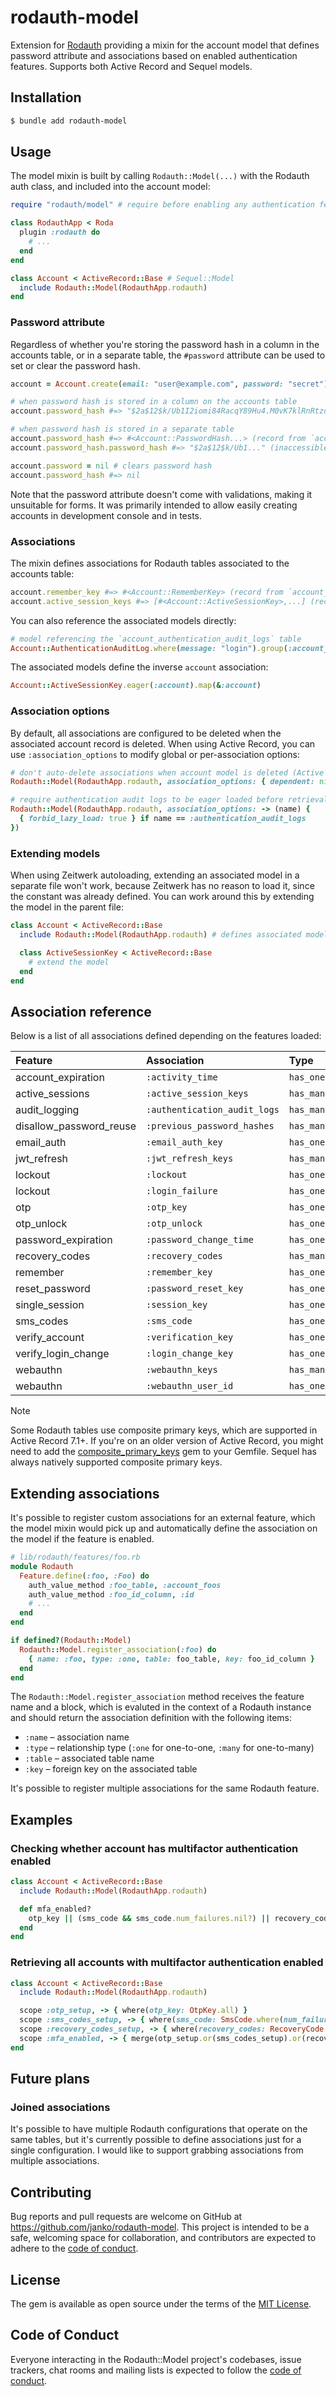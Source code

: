 # rodauth-model

Extension for [Rodauth] providing a mixin for the account model that defines password attribute and associations based on enabled authentication features. Supports both Active Record and Sequel models.

## Installation

```sh
$ bundle add rodauth-model
```

## Usage

The model mixin is built by calling `Rodauth::Model(...)` with the Rodauth auth class, and included into the account model:

```rb
require "rodauth/model" # require before enabling any authentication features

class RodauthApp < Roda
  plugin :rodauth do
    # ...
  end
end
```
```rb
class Account < ActiveRecord::Base # Sequel::Model
  include Rodauth::Model(RodauthApp.rodauth)
end
```

### Password attribute

Regardless of whether you're storing the password hash in a column in the accounts table, or in a separate table, the `#password` attribute can be used to set or clear the password hash.

```rb
account = Account.create(email: "user@example.com", password: "secret")

# when password hash is stored in a column on the accounts table
account.password_hash #=> "$2a$12$k/Ub1I2iomi84RacqY89Hu4.M0vK7klRnRtzorDyvOkVI.hKhkNw."

# when password hash is stored in a separate table
account.password_hash #=> #<Account::PasswordHash...> (record from `account_password_hashes` table)
account.password_hash.password_hash #=> "$2a$12$k/Ub1..." (inaccessible when using database authentication functions)

account.password = nil # clears password hash
account.password_hash #=> nil
```

Note that the password attribute doesn't come with validations, making it unsuitable for forms. It was primarily intended to allow easily creating accounts in development console and in tests.

### Associations

The mixin defines associations for Rodauth tables associated to the accounts table:

```rb
account.remember_key #=> #<Account::RememberKey> (record from `account_remember_keys` table)
account.active_session_keys #=> [#<Account::ActiveSessionKey>,...] (records from `account_active_session_keys` table)
```

You can also reference the associated models directly:

```rb
# model referencing the `account_authentication_audit_logs` table
Account::AuthenticationAuditLog.where(message: "login").group(:account_id)
```

The associated models define the inverse `account` association:

```rb
Account::ActiveSessionKey.eager(:account).map(&:account)
```

### Association options

By default, all associations are configured to be deleted when the associated account record is deleted. When using Active Record, you can use `:association_options` to modify global or per-association options:

```rb
# don't auto-delete associations when account model is deleted (Active Record)
Rodauth::Model(RodauthApp.rodauth, association_options: { dependent: nil })

# require authentication audit logs to be eager loaded before retrieval (Sequel)
Rodauth::Model(RodauthApp.rodauth, association_options: -> (name) {
  { forbid_lazy_load: true } if name == :authentication_audit_logs
})
```

### Extending models

When using Zeitwerk autoloading, extending an associated model in a separate file won't work, because Zeitwerk has no reason to load it, since the constant was already defined. You can work around this by extending the model in the parent file:

```rb
class Account < ActiveRecord::Base
  include Rodauth::Model(RodauthApp.rodauth) # defines associated models

  class ActiveSessionKey < ActiveRecord::Base
    # extend the model
  end
end
```

## Association reference

Below is a list of all associations defined depending on the features loaded:

| Feature                 | Association                  | Type       | Model                    | Table (default)                     |
| :------                 | :----------                  | :---       | :----                    | :----                               |
| account_expiration      | `:activity_time`             | `has_one`  | `ActivityTime`           | `account_activity_times`            |
| active_sessions         | `:active_session_keys`       | `has_many` | `ActiveSessionKey`       | `account_active_session_keys`       |
| audit_logging           | `:authentication_audit_logs` | `has_many` | `AuthenticationAuditLog` | `account_authentication_audit_logs` |
| disallow_password_reuse | `:previous_password_hashes`  | `has_many` | `PreviousPasswordHash`   | `account_previous_password_hashes`  |
| email_auth              | `:email_auth_key`            | `has_one`  | `EmailAuthKey`           | `account_email_auth_keys`           |
| jwt_refresh             | `:jwt_refresh_keys`          | `has_many` | `JwtRefreshKey`          | `account_jwt_refresh_keys`          |
| lockout                 | `:lockout`                   | `has_one`  | `Lockout`                | `account_lockouts`                  |
| lockout                 | `:login_failure`             | `has_one`  | `LoginFailure`           | `account_login_failures`            |
| otp                     | `:otp_key`                   | `has_one`  | `OtpKey`                 | `account_otp_keys`                  |
| otp_unlock              | `:otp_unlock`                | `has_one`  | `OtpUnlock`              | `account_otp_unlocks`               |
| password_expiration     | `:password_change_time`      | `has_one`  | `PasswordChangeTime`     | `account_password_change_times`     |
| recovery_codes          | `:recovery_codes`            | `has_many` | `RecoveryCode`           | `account_recovery_codes`            |
| remember                | `:remember_key`              | `has_one`  | `RememberKey`            | `account_remember_keys`             |
| reset_password          | `:password_reset_key`        | `has_one`  | `PasswordResetKey`       | `account_password_reset_keys`       |
| single_session          | `:session_key`               | `has_one`  | `SessionKey`             | `account_session_keys`              |
| sms_codes               | `:sms_code`                  | `has_one`  | `SmsCode`                | `account_sms_codes`                 |
| verify_account          | `:verification_key`          | `has_one`  | `VerificationKey`        | `account_verification_keys`         |
| verify_login_change     | `:login_change_key`          | `has_one`  | `LoginChangeKey`         | `account_login_change_keys`         |
| webauthn                | `:webauthn_keys`             | `has_many` | `WebauthnKey`            | `account_webauthn_keys`             |
| webauthn                | `:webauthn_user_id`          | `has_one`  | `WebauthnUserId`         | `account_webauthn_user_ids`         |

> [!NOTE]
> Some Rodauth tables use composite primary keys, which are supported in Active Record 7.1+. If you're on an older version of Active Record, you might need to add the [composite_primary_keys] gem to your Gemfile. Sequel has always natively supported composite primary keys.

## Extending associations

It's possible to register custom associations for an external feature, which the model mixin would pick up and automatically define the association on the model if the feature is enabled.

```rb
# lib/rodauth/features/foo.rb
module Rodauth
  Feature.define(:foo, :Foo) do
    auth_value_method :foo_table, :account_foos
    auth_value_method :foo_id_column, :id
    # ...
  end
end

if defined?(Rodauth::Model)
  Rodauth::Model.register_association(:foo) do
    { name: :foo, type: :one, table: foo_table, key: foo_id_column }
  end
end
```

The `Rodauth::Model.register_association` method receives the feature name and a block, which is evaluted in the context of a Rodauth instance and should return the association definition with the following items:

* `:name` – association name
* `:type` – relationship type (`:one` for one-to-one, `:many` for one-to-many)
* `:table` – associated table name
* `:key` – foreign key on the associated table

It's possible to register multiple associations for the same Rodauth feature.

## Examples

### Checking whether account has multifactor authentication enabled

```rb
class Account < ActiveRecord::Base
  include Rodauth::Model(RodauthApp.rodauth)

  def mfa_enabled?
    otp_key || (sms_code && sms_code.num_failures.nil?) || recovery_codes.any?
  end
end
```

### Retrieving all accounts with multifactor authentication enabled

```rb
class Account < ActiveRecord::Base
  include Rodauth::Model(RodauthApp.rodauth)

  scope :otp_setup, -> { where(otp_key: OtpKey.all) }
  scope :sms_codes_setup, -> { where(sms_code: SmsCode.where(num_failures: nil)) }
  scope :recovery_codes_setup, -> { where(recovery_codes: RecoveryCode.all) }
  scope :mfa_enabled, -> { merge(otp_setup.or(sms_codes_setup).or(recovery_codes_setup)) }
end
```

## Future plans

### Joined associations

It's possible to have multiple Rodauth configurations that operate on the same tables, but it's currently possible to define associations just for a single configuration. I would like to support grabbing associations from multiple associations.

## Contributing

Bug reports and pull requests are welcome on GitHub at https://github.com/janko/rodauth-model. This project is intended to be a safe, welcoming space for collaboration, and contributors are expected to adhere to the [code of conduct](https://github.com/janko/rodauth-model/blob/main/CODE_OF_CONDUCT.md).

## License

The gem is available as open source under the terms of the [MIT License](https://opensource.org/licenses/MIT).

## Code of Conduct

Everyone interacting in the Rodauth::Model project's codebases, issue trackers, chat rooms and mailing lists is expected to follow the [code of conduct](https://github.com/janko/rodauth-model/blob/main/CODE_OF_CONDUCT.md).

[Rodauth]: https://rodauth.jeremyevans.net
[composite_primary_keys]: https://github.com/composite-primary-keys/composite_primary_keys
